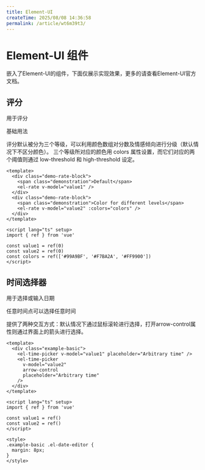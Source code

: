 ```yaml
---
title: Element-UI
createTime: 2025/08/08 14:36:58
permalink: /article/wt6m39t3/
---
```

# Element-UI 组件

嵌入了Element-UI的组件，下面仅展示实现效果，更多的请查看Element-UI官方文档。

## 评分

用于评分

基础用法​

评分默认被分为三个等级，可以利用颜色数组对分数及情感倾向进行分级（默认情况下不区分颜色）。 三个等级所对应的颜色用 colors 属性设置，而它们对应的两个阈值则通过 low-threshold 和 high-threshold 设定。

<Rate></Rate>  

```vue
<template>
  <div class="demo-rate-block">
    <span class="demonstration">Default</span>
    <el-rate v-model="value1" />
  </div>
  <div class="demo-rate-block">
    <span class="demonstration">Color for different levels</span>
    <el-rate v-model="value2" :colors="colors" />
  </div>
</template>

<script lang="ts" setup>
import { ref } from 'vue'

const value1 = ref(0)
const value2 = ref(0)
const colors = ref(['#99A9BF', '#F7BA2A', '#FF9900'])
</script>
```

## 时间选择器

用于选择或输入日期

任意时间点​可以选择任意时间

提供了两种交互方式：默认情况下通过鼠标滚轮进行选择，打开arrow-control属性则通过界面上的箭头进行选择。

<TimePicker></TimePicker>

```vue
<template>
  <div class="example-basic">
    <el-time-picker v-model="value1" placeholder="Arbitrary time" />
    <el-time-picker
      v-model="value2"
      arrow-control
      placeholder="Arbitrary time"
    />
  </div>
</template>

<script lang="ts" setup>
import { ref } from 'vue'

const value1 = ref()
const value2 = ref()
</script>

<style>
.example-basic .el-date-editor {
  margin: 8px;
}
</style>
```
